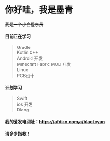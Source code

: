 # 你好哇，我是墨青  
~~我是一个小白程序员~~  
#### 目前正在学习  
> Gradle  
> Kotlin
> C++  
> Android 开发  
> Minecraft Fabric MOD 开发  
> Linux  
> PCB设计  
#### 计划学习
> Swift  
> ios 开发  
> Dlang  
#### 我的爱发电网址：https://afdian.com/a/blackcyan
#### 请多多指教！
